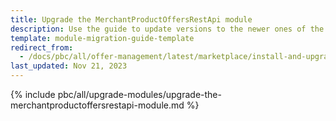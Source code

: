 ```yaml
---
title: Upgrade the MerchantProductOffersRestApi module
description: Use the guide to update versions to the newer ones of the MerchantProductOffersRestApi module.
template: module-migration-guide-template
redirect_from:
  - /docs/pbc/all/offer-management/latest/marketplace/install-and-upgrade/upgrade-modules/upgrade-the-merchantproductoffersrestapi-module.html
last_updated: Nov 21, 2023
---
```


{% include pbc/all/upgrade-modules/upgrade-the-merchantproductoffersrestapi-module.md %} <!-- To edit, see /_includes/pbc/all/upgrade-modules/upgrade-the-merchantproductoffersrestapi-module.md -->
